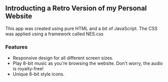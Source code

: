 ## Introducting a Retro Version of my Personal Website

This app was created using pure HTML and a bit of JavaScript. The CSS was applied using a framework called NES.css

### Features
- Responsive design for all different screen sizes.
- Play 8-bit music as you're browsing the website. Don't worry, the audio is royalty-free!
- Unique 8-bit style icons.